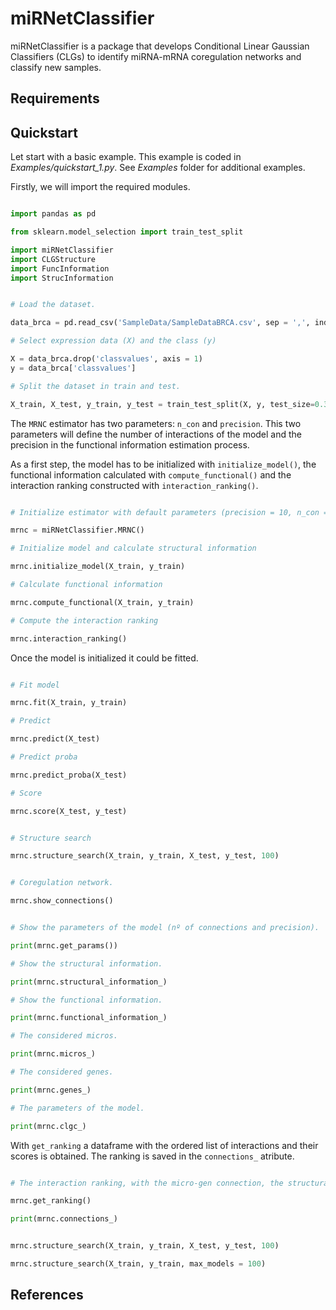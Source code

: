 # miRNetClassifier

miRNetClassifier is a package that develops Conditional Linear Gaussian Classifiers (CLGs) to identify miRNA-mRNA coregulation networks and classify new samples.

## Requirements

## Quickstart

Let start with a basic example. This example is coded in *Examples/quickstart_1.py*. See *Examples* folder for additional examples.

Firstly, we will import the required modules.

```python

import pandas as pd

from sklearn.model_selection import train_test_split

import miRNetClassifier
import CLGStructure
import FuncInformation
import StrucInformation

```

```python

# Load the dataset.

data_brca = pd.read_csv('SampleData/SampleDataBRCA.csv', sep = ',', index_col = 0)

# Select expression data (X) and the class (y)

X = data_brca.drop('classvalues', axis = 1)
y = data_brca['classvalues']

# Split the dataset in train and test.

X_train, X_test, y_train, y_test = train_test_split(X, y, test_size=0.3, random_state=1)

```

The `MRNC` estimator has two parameters: `n_con` and `precision`. This two parameters will define the number of interactions of the model and the precision in the functional information estimation process.

As a first step, the model has to be initialized with `initialize_model()`, the functional information calculated with `compute_functional()` and the interaction ranking constructed with `interaction_ranking()`.

```python

# Initialize estimator with default parameters (precision = 10, n_con = 20)

mrnc = miRNetClassifier.MRNC()

# Initialize model and calculate structural information

mrnc.initialize_model(X_train, y_train)

# Calculate functional information

mrnc.compute_functional(X_train, y_train)

# Compute the interaction ranking

mrnc.interaction_ranking()

```

Once the model is initialized it could be fitted.

```python

# Fit model

mrnc.fit(X_train, y_train)

# Predict

mrnc.predict(X_test)

# Predict proba

mrnc.predict_proba(X_test)

# Score

mrnc.score(X_test, y_test)

```

```python

# Structure search

mrnc.structure_search(X_train, y_train, X_test, y_test, 100)

```

```python

# Coregulation network.

mrnc.show_connections()

```

```python

# Show the parameters of the model (nº of connections and precision).

print(mrnc.get_params())

# Show the structural information.

print(mrnc.structural_information_)

# Show the functional information.

print(mrnc.functional_information_)

# The considered micros.

print(mrnc.micros_)

# The considered genes.

print(mrnc.genes_)

# The parameters of the model.

print(mrnc.clgc_)

```

With `get_ranking` a dataframe with the ordered list of interactions and their scores is obtained.
The ranking is saved in the `connections_` atribute.

```python

# The interaction ranking, with the micro-gen connection, the structural information score and the functional information score.

mrnc.get_ranking()

print(mrnc.connections_)

```

```python

mrnc.structure_search(X_train, y_train, X_test, y_test, 100)

mrnc.structure_search(X_train, y_train, max_models = 100)

```

## References
